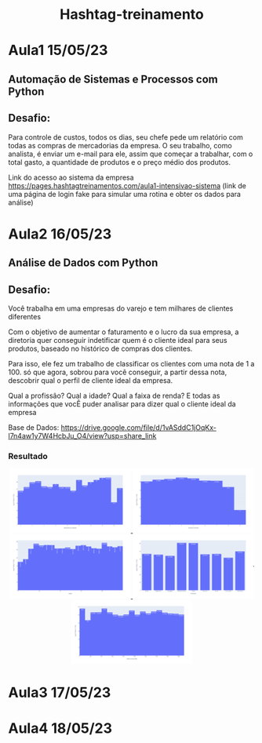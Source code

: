 <h1 align='center'>Hashtag-treinamento</h1>

<h1>Aula1 15/05/23</h1>
<h2>Automação de Sistemas e Processos com Python</h2>
<h2>Desafio:</h2>

<p>Para controle de custos, todos os dias, seu chefe pede um relatório com todas as compras de mercadorias da empresa. O seu trabalho, como analista, é enviar um e-mail para ele, assim que começar a trabalhar, com o total gasto, a quantidade de produtos e o preço médio dos produtos.</p>

<p>Link do acesso ao sistema da empresa <a href="https://pages.hashtagtreinamentos.com/aula1-intensivao-sistema">https://pages.hashtagtreinamentos.com/aula1-intensivao-sistema</a> (link de uma página de login fake para simular uma rotina e obter os dados para análise)</p>

<h1>Aula2 16/05/23</h1>
<h2>Análise de Dados com Python</h2>
<h2>Desafio:</h2>
<p>Você trabalha em uma empresas do varejo e tem milhares de clientes diferentes</p>
<p>Com o objetivo de aumentar o faturamento e o lucro da sua empresa, a diretoria quer conseguir indetificar quem é o cliente ideal para seus produtos, baseado no histórico de compras dos clientes.</p>
<p>Para isso, ele fez um trabalho de classificar os clientes com uma nota de 1 a 100. só que agora, sobrou para você conseguir, a partir dessa nota, descobrir qual o perfil de cliente ideal da empresa.</p>
<p>Qual a profissão? Qual a idade? Qual a faixa de renda? E todas as informações que vocÊ puder analisar para dizer qual o cliente ideal da empresa</p>
<p>Base de Dados: <a href="https://drive.google.com/file/d/1vASddC1jOqKx-l7n4aw1y7W4HcbJu_O4/view?usp=share_link">https://drive.google.com/file/d/1vASddC1jOqKx-l7n4aw1y7W4HcbJu_O4/view?usp=share_link</a></p>

<h3>Resultado</h3>

<div align='center'>
  <a href='https://github.com/M4theus13'>
    <img width='49%' src='https://github.com/M4theus13/Assets_Projects/blob/main/Hashtag-treinamento/Aula2/graf%20(1).png'>
  </a>

  <a href='https://github.com/M4theus13'>
    <img width='49%' src='https://github.com/M4theus13/Assets_Projects/blob/main/Hashtag-treinamento/Aula2/graf%20(2).png'>
  </a>

  <a href='https://github.com/M4theus13'>
    <img width='49%' src='https://github.com/M4theus13/Assets_Projects/blob/main/Hashtag-treinamento/Aula2/graf%20(3).png'>
  </a>

  <a href='https://github.com/M4theus13'>
    <img width='49%' src='https://github.com/M4theus13/Assets_Projects/blob/main/Hashtag-treinamento/Aula2/graf%20(4).png'>
  </a>

  <a href='https://github.com/M4theus13'>
    <img width='49%' src='https://github.com/M4theus13/Assets_Projects/blob/main/Hashtag-treinamento/Aula2/graf%20(5).png'>
  </a>
</div>

<h1>Aula3 17/05/23</h1>

<h1>Aula4 18/05/23</h1>

